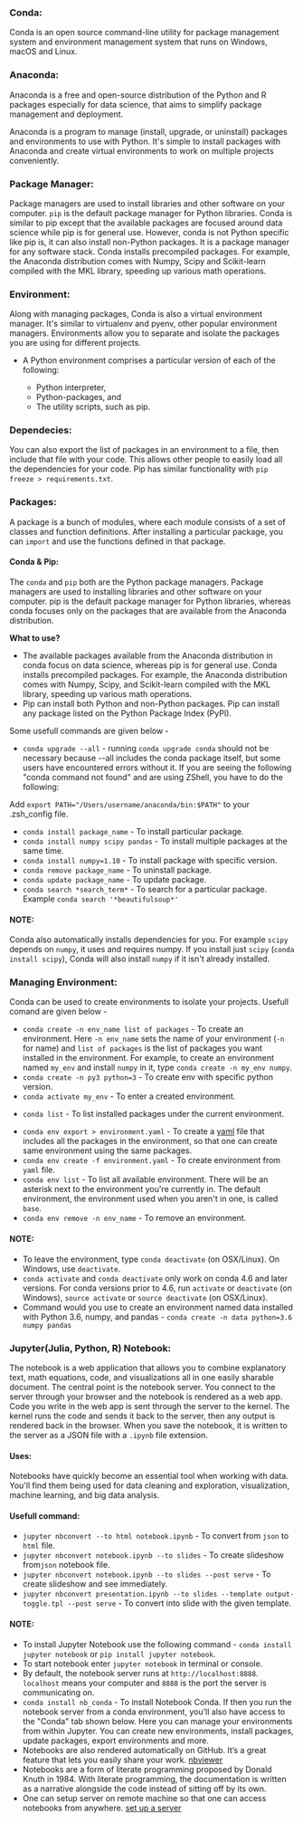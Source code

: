 ### Conda:
Conda is an open source command-line utility for package management system and environment management system that runs on Windows, macOS and Linux.
### Anaconda:
Anaconda is a free and open-source distribution of the Python and R packages especially for data science, that aims to simplify package management and deployment.

Anaconda is a program to manage (install, upgrade, or uninstall) packages and environments to use with Python. It's simple to install packages with Anaconda and create virtual environments to work on multiple projects conveniently.

### Package Manager: 
Package managers are used to install libraries and other software on your computer. `pip` is the default package manager for Python libraries. Conda is similar to pip except that the available packages
are focused around data science while pip is for general use. However, conda is not Python specific like pip is, it can also install non-Python packages.
It is a package manager for any software stack. Conda installs precompiled packages. For example, the Anaconda distribution comes with Numpy, Scipy and Scikit-learn compiled with the MKL library, speeding up various math operations. 

### Environment:
Along with managing packages, Conda is also a virtual environment manager. It's similar to virtualenv and pyenv, other popular environment managers.
Environments allow you to separate and isolate the packages you are using for different projects.

- A Python environment comprises a particular version of each of the following:

  - Python interpreter,
  - Python-packages, and
  - The utility scripts, such as pip.

### Dependecies:
You can also export the list of packages in an environment to a file, then include that file with your code. This allows other people to easily load all the dependencies for your code.
Pip has similar functionality with `pip freeze > requirements.txt`.

### Packages:
A package is a bunch of modules, where each module consists of a set of classes and function definitions. After installing a particular package, you can `import` and use the functions defined in that package.

#### Conda & Pip: 
The `conda` and `pip` both are the Python package managers. Package managers are used to installing libraries and other software on your computer. pip is the default package manager for Python libraries, whereas conda focuses only on the packages that are available from the Anaconda distribution.

**What to use?**
- The available packages available from the Anaconda distribution in conda focus on data science, whereas pip is for general use. Conda installs precompiled packages. For example, the Anaconda distribution comes with Numpy, Scipy, and Scikit-learn compiled with the MKL library, speeding up various math operations.
- Pip can install both Python and non-Python packages. Pip can install any package listed on the Python Package Index (PyPI).

Some usefull commands are given below -

* `conda upgrade --all` -  running `conda upgrade conda` should not be necessary because --all
includes the conda package itself, but some users have encountered errors without it.
If you are seeing the following "conda command not found" and are using ZShell, you have to do the following:

Add `export PATH="/Users/username/anaconda/bin:$PATH"` to your .zsh_config file.
* `conda install package_name` - To install particular package.
* `conda install numpy scipy pandas` - To install multiple packages at the same time.
* `conda install numpy=1.10` - To install package with specific version.
* `conda remove package_name` - To uninstall package.
* `conda update package_name` - To update package.
* `conda search *search_term*` - To search for a particular package. Example `conda search '*beautifulsoup*'`
#### NOTE:
Conda also automatically installs dependencies for you. For example `scipy` depends on `numpy`, it uses and requires numpy. If you 
install just `scipy` (`conda install scipy`), Conda will also install `numpy` if it isn't already installed.

### Managing Environment:
Conda can be used to create environments to isolate your projects. Usefull comand are given below -
* `conda create -n env_name list of packages` - To create an environment. Here `-n env_name` sets the name of your environment (`-n` for name) and `list of packages` is the list of packages you want installed in the environment. For example, to create an environment named `my_env` and install `numpy` in it, type `conda create -n my_env numpy`.
* `conda create -n py3 python=3` - To create env with specific python version.
* `conda activate my_env` - To enter a created environment.
- `conda list` - To list installed packages under the current environment.
* `conda env export > environment.yaml` - To create a [yaml](https://yaml.org/) file that includes all the packages in the environment, so that one can create same environment using the same packages.
* `conda env create -f environment.yaml` - To create environment from `yaml` file.
* `conda env list` - To list all available environment. There will be an asterisk next to the environment you're currently in. The default environment, the environment used when you aren't in one, is called `base`.
* `conda env remove -n env_name` - To remove an environment.
#### NOTE:
*  To leave the environment, type `conda deactivate` (on OSX/Linux). On Windows, use `deactivate`.
* `conda activate` and `conda deactivate` only work on conda 4.6 and later versions. For conda versions prior to 4.6, run `activate` or `deactivate` (on Windows), `source activate` or `source deactivate` (on OSX/Linux).
* Command would you use to create an environment named data installed with Python 3.6, numpy, and pandas -
`conda create -n data python=3.6 numpy pandas`

### Jupyter(Julia, Python, R) Notebook:
 The notebook is a web application that allows you to combine explanatory text, math equations, code, and visualizations all in one easily sharable document. The central point is the notebook server. You connect to the server through your browser and the notebook is rendered as a web app. Code you write in the web app is sent through the server to the kernel. The kernel runs the code and sends it back to the server, then any output is rendered back in the browser. When you save the notebook, it is written to the server as a JSON file with a `.ipynb` file extension.
 #### Uses:
 Notebooks have quickly become an essential tool when working with data. You'll find them being used for data cleaning and exploration, visualization, machine learning, and big data analysis.
 #### Usefull command:
 * `jupyter nbconvert --to html notebook.ipynb` - To convert from `json` to `html` file.
 * `jupyter nbconvert notebook.ipynb --to slides` - To create slideshow from`json` notebook file.
 * `jupyter nbconvert notebook.ipynb --to slides --post serve` - To create slideshow and see immediately.
 * `jupyter nbconvert presentation.ipynb --to slides --template output-toggle.tpl --post serve` - To convert into slide with the given template.
 #### NOTE:
 * To install Jupyter Notebook use the following command - 
 `conda install jupyter notebook` or `pip install jupyter notebook`.
 * To start notebook enter `jupyter notebook` in terminal or console.
 * By default, the notebook server runs at `http://localhost:8888`. `localhost` means your computer and `8888` is the port the server is communicating on.
 * `conda install nb_conda` - To install Notebook Conda. If then you run the notebook server from a conda environment, you'll also have access to the "Conda" tab shown below. Here you can manage your environments from within Jupyter. You can create new environments, install packages, update packages, export environments and more.
 * Notebooks are also rendered automatically on GitHub. It’s a great feature that lets you easily share your work. [nbviewer](http://nbviewer.jupyter.org/)
 * Notebooks are a form of literate programming proposed by Donald Knuth in 1984. With literate programming, the documentation is written as a narrative alongside the code instead of sitting off by its own.
 * One can setup server on remote machine so that one can access notebooks from anywhere. [set up a server](https://jupyter-notebook.readthedocs.io/en/latest/public_server.html)

